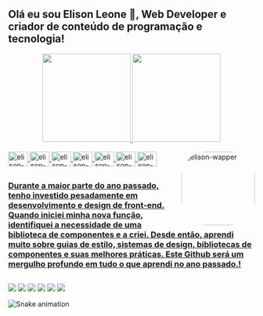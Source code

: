## Olá eu sou Elison Leone 🐍, Web Developer e criador de conteúdo de programação e tecnologia!
<div align="center">
  <a href="https://github.com/elisonleone">
  <img height="180em" src="https://github-readme-stats.vercel.app/api?username=elisonleone&show_icons=true&theme=dark&include_all_commits=true&count_private=true"/>
  <img height="180em" src="https://github-readme-stats.vercel.app/api/top-langs/?username=elisonleone&layout=compact&langs_count=7&theme=dark"/>
</div>
<div style="display: inline_block"><br>
    <img align="center" alt="elison-nextjs" height="30" width="40" src="https://cdn.jsdelivr.net/gh/devicons/devicon/icons/nextjs/nextjs-original.svg">
    <img align="center" alt="elison-reactjs" height="30" width="40" src="https://cdn.jsdelivr.net/gh/devicons/devicon/icons/react/react-original.svg">
    <img align="center" alt="elison-typescript" height="30" width="40" src="https://cdn.jsdelivr.net/gh/devicons/devicon/icons/typescript/typescript-original.svg">
    <img align="center" alt="elison-javascript" height="30" width="40" src="https://cdn.jsdelivr.net/gh/devicons/devicon/icons/javascript/javascript-original.svg">
    <img align="center" alt="elison-tailwindcss" height="30" width="40" src="https://cdn.jsdelivr.net/gh/devicons/devicon/icons/tailwindcss/tailwindcss-plain.svg">
    <img align="center" alt="elison-css3" height="30" width="40" src="https://cdn.jsdelivr.net/gh/devicons/devicon/icons/css3/css3-original.svg">
    <img align="center" alt="elison-html" height="30" width="40" src="https://cdn.jsdelivr.net/gh/devicons/devicon/icons/html5/html5-original.svg">
    <img align="right" alt="elison-wapper" height="150" style="border-radius:50px;" src="https://freefiremobile-a.akamaihd.net/common/web_event/officialwebsite/character/Shirou/2d.png">
</div>

##

### Durante a maior parte do ano passado, tenho investido pesadamente em desenvolvimento e design de front-end. Quando iniciei minha nova função, identifiquei a necessidade de uma biblioteca de componentes e a criei. Desde então, aprendi muito sobre guias de estilo, sistemas de design, bibliotecas de componentes e suas melhores práticas. Este Github será um mergulho profundo em tudo o que aprendi no ano passado.!

##

<div>
<a href="https://www.instagram.com/elison.leone"target="_blank"><img src="https://img.shields.io/badge/Instagram-E4405F?style=for-the-badge&logo=instagram&logoColor=white" target="_blank"></a>
  <a href="https://https://www.facebook.com/elisonleone/?viewas=100000686899395" target="_blank"><img src="https://img.shields.io/badge/Facebook-1877F2?style=for-the-badge&logo=facebook&logoColor=white" target="_blank"></a>
 	<a href="mailto:elisonleone@outlook.com" target="_blank"><img src="https://img.shields.io/badge/Microsoft_Outlook-0078D4?style=for-the-badge&logo=microsoft-outlook&logoColor=white" target="_blank"></a>
 <a href="https://www.tiktok.com/@elisonleone?is_from_webapp=1&sender_device=pc" target="_blank"><img src="https://img.shields.io/badge/TikTok-000000?style=for-the-badge&logo=tiktok&logoColor=white" target="_blank"></a> 
  <a href = "https://discord.gg/CxnD4BYbFz"><img src="https://img.shields.io/badge/Discord-7289DA?style=for-the-badge&logo=discord&logoColor=white" target="_blank"></a>
  <a href="https://www.linkedin.com/in/elison-leone-272152248" target="_blank"><img src="https://img.shields.io/badge/LinkedIn-0077B5?style=for-the-badge&logo=linkedin&logoColor=white" target="_blank"></a>

  ![Snake animation](https://github.com/elisonleone/elisonleone/blob/output/github-contribution-grid-snake.svg)
 
</div>
